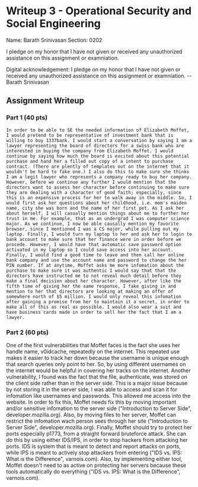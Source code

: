 # Writeup 3 - Operational Security and Social Engineering

Name: Barath Srinivasan
Section: 0202

I pledge on my honor that I have not given or received any unauthorized assistance on this assignment or examniation.

Digital acknowledgement: I pledge on my honor that I have not given or received any unauthorized assistance on this assignment or examniation. -- Barath Srinivasan

## Assignment Writeup

### Part 1 (40 pts)
    In order to be able to SE the needed information of Elizabeth Moffet, I would pretend to be representative of investment bank that is willing to buy 1337bank. I would start a conversation by saying I am a lawyer representing the board of directors for a swiss bank who are interested in buying the company from Elizabeth Moffet. I would continue by saying how much the board is excited about this potential purchase and hand her a filled out copy of a intent to purchase contract. (There are plently of templates out on the internet that it wouldn't be hard to fake one.) I also do this to make sure she thinks I am a legit lawyer who represents a company ready to buy her company. However, before we continue any further I would mention that the directors want to assess her character before continuing to make sure they are dealing with a character of good faith; especially, since this is an expensive process for her to walk away in the middle. So, I would first ask her questions about her childhood, i.e. mom's maiden name, city she was born and the name of her first pet. As I ask her about herself, I will casually mention things about me to further her trust in me. For example, that as an undergrad I was computer science major. As we continue, I now be able causally mention my favorite browser, since I mentioned I was a CS major, while pulling out my laptop. Finally, I would turn my laptop to her and ask her to login to bank account to make sure that her finance were in order before we procede. However, I would have that automatic save password option activated in my laptop so I could save access into her account. Finally, I would find a good time to leave and then call her online bank company and use the account name and password to change the her PIN number. If at anytime, Moffet asks me more infomation about the purchase to make sure it was authentic I would say that that the directors have instructed me to not reveal much detail before they make a final decision about her character. However, after like the fifth time of giving her the same response, I fake giving in and mention to her that directors are looking at making an offer of somewhere north of $5 million. I would only reveal this infomation after gaining a promise from her to maintain it a secret, in order to make all of this as real as possible. I would also wear a suit and have business cards made in order to sell her the fact that I am a lawyer.

### Part 2 (60 pts)

One of the first vulnerabilities that Moffet faces is the fact she uses her handle name, v0idcache, repeatedly on the internet. This repeated use makes it easier to track her down because the username is unique enough that search queries only point to her. So, by using different usernames on the internet would be helpful in covering her tracks on the internet. Another vulnerability, I found was the fact that the file, authenticate, was stored on the client side rather than in the server side. This is a major issue because by not storing it in the server side, I was able to access and scan it for infomation like usernames and passwords. This allowed me access into the website. In order to fix this, Moffet needs fix this by moving important and/or sensitive infomation to the server side ("Introduction to Server Side", developer.mozilla.org). Also, by moving files to her server, Moffet can restrict the infomation wach person sees through her site ("Introduction to Server Side", developer.mozilla.org). Finally, Moffet should try to protect her ports especially p1773, from a straight forward bruteforce attack. She can do this by using either IDS/IPS, in order to stop hackers from attacking her ports. IDS is system that is meant to detect and report attacks on ports, while IPS is meant to actively stop attackers from entering ("IDS vs. IPS: What is the Difference", varnois.com). Also, by implementing either tool, Moffet doesn't need to as active on protecting her servers because these tools automatically do everything ("IDS vs. IPS: What is the Difference", varnois.com).